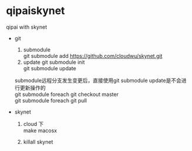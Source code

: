# qipaiskynet
qipai   with  skynet




- git 

  1. submodule  
     git submodule add https://github.com/cloudwu/skynet.git
  2. update 
    git submodule init  
    git submodule update    
    
    submodule远程分支发生变更后，直接使用git submodule update是不会进行更新操作的  
    git submodule foreach git checkout master  
    git submodule foreach git pull  





- skynet
  1. cloud 下  
     make   macosx   

  2. 
     killall skynet  

